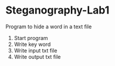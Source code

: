 # Steganography-Lab1
Program to hide a word in a text file

1. Start program
2. Write key word
3. Write input txt file
4. Write output txt file

